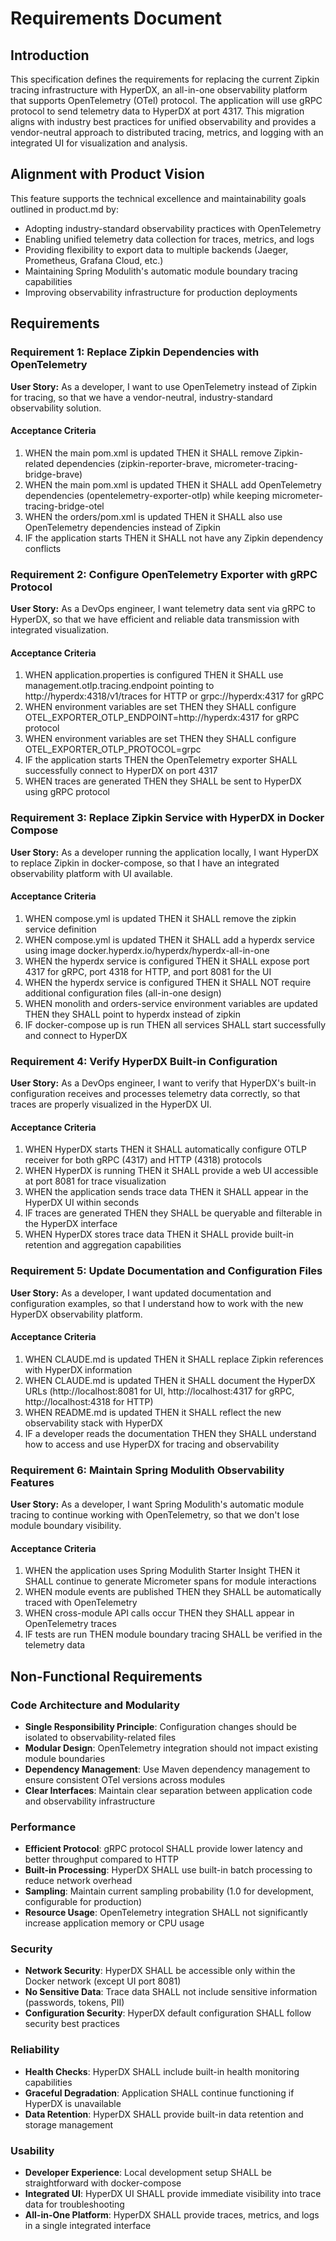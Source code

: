 # Requirements Document

## Introduction

This specification defines the requirements for replacing the current Zipkin tracing infrastructure with HyperDX, an all-in-one observability platform that supports OpenTelemetry (OTel) protocol. The application will use gRPC protocol to send telemetry data to HyperDX at port 4317. This migration aligns with industry best practices for unified observability and provides a vendor-neutral approach to distributed tracing, metrics, and logging with an integrated UI for visualization and analysis.

## Alignment with Product Vision

This feature supports the technical excellence and maintainability goals outlined in product.md by:
- Adopting industry-standard observability practices with OpenTelemetry
- Enabling unified telemetry data collection for traces, metrics, and logs
- Providing flexibility to export data to multiple backends (Jaeger, Prometheus, Grafana Cloud, etc.)
- Maintaining Spring Modulith's automatic module boundary tracing capabilities
- Improving observability infrastructure for production deployments

## Requirements

### Requirement 1: Replace Zipkin Dependencies with OpenTelemetry

**User Story:** As a developer, I want to use OpenTelemetry instead of Zipkin for tracing, so that we have a vendor-neutral, industry-standard observability solution.

#### Acceptance Criteria

1. WHEN the main pom.xml is updated THEN it SHALL remove Zipkin-related dependencies (zipkin-reporter-brave, micrometer-tracing-bridge-brave)
2. WHEN the main pom.xml is updated THEN it SHALL add OpenTelemetry dependencies (opentelemetry-exporter-otlp) while keeping micrometer-tracing-bridge-otel
3. WHEN the orders/pom.xml is updated THEN it SHALL also use OpenTelemetry dependencies instead of Zipkin
4. IF the application starts THEN it SHALL not have any Zipkin dependency conflicts

### Requirement 2: Configure OpenTelemetry Exporter with gRPC Protocol

**User Story:** As a DevOps engineer, I want telemetry data sent via gRPC to HyperDX, so that we have efficient and reliable data transmission with integrated visualization.

#### Acceptance Criteria

1. WHEN application.properties is configured THEN it SHALL use management.otlp.tracing.endpoint pointing to http://hyperdx:4318/v1/traces for HTTP or grpc://hyperdx:4317 for gRPC
2. WHEN environment variables are set THEN they SHALL configure OTEL_EXPORTER_OTLP_ENDPOINT=http://hyperdx:4317 for gRPC protocol
3. WHEN environment variables are set THEN they SHALL configure OTEL_EXPORTER_OTLP_PROTOCOL=grpc
4. IF the application starts THEN the OpenTelemetry exporter SHALL successfully connect to HyperDX on port 4317
5. WHEN traces are generated THEN they SHALL be sent to HyperDX using gRPC protocol

### Requirement 3: Replace Zipkin Service with HyperDX in Docker Compose

**User Story:** As a developer running the application locally, I want HyperDX to replace Zipkin in docker-compose, so that I have an integrated observability platform with UI available.

#### Acceptance Criteria

1. WHEN compose.yml is updated THEN it SHALL remove the zipkin service definition
2. WHEN compose.yml is updated THEN it SHALL add a hyperdx service using image docker.hyperdx.io/hyperdx/hyperdx-all-in-one
3. WHEN the hyperdx service is configured THEN it SHALL expose port 4317 for gRPC, port 4318 for HTTP, and port 8081 for the UI
4. WHEN the hyperdx service is configured THEN it SHALL NOT require additional configuration files (all-in-one design)
5. WHEN monolith and orders-service environment variables are updated THEN they SHALL point to hyperdx instead of zipkin
6. IF docker-compose up is run THEN all services SHALL start successfully and connect to HyperDX

### Requirement 4: Verify HyperDX Built-in Configuration

**User Story:** As a DevOps engineer, I want to verify that HyperDX's built-in configuration receives and processes telemetry data correctly, so that traces are properly visualized in the HyperDX UI.

#### Acceptance Criteria

1. WHEN HyperDX starts THEN it SHALL automatically configure OTLP receiver for both gRPC (4317) and HTTP (4318) protocols
2. WHEN HyperDX is running THEN it SHALL provide a web UI accessible at port 8081 for trace visualization
3. WHEN the application sends trace data THEN it SHALL appear in the HyperDX UI within seconds
4. IF traces are generated THEN they SHALL be queryable and filterable in the HyperDX interface
5. WHEN HyperDX stores trace data THEN it SHALL provide built-in retention and aggregation capabilities

### Requirement 5: Update Documentation and Configuration Files

**User Story:** As a developer, I want updated documentation and configuration examples, so that I understand how to work with the new HyperDX observability platform.

#### Acceptance Criteria

1. WHEN CLAUDE.md is updated THEN it SHALL replace Zipkin references with HyperDX information
2. WHEN CLAUDE.md is updated THEN it SHALL document the HyperDX URLs (http://localhost:8081 for UI, http://localhost:4317 for gRPC, http://localhost:4318 for HTTP)
3. WHEN README.md is updated THEN it SHALL reflect the new observability stack with HyperDX
4. IF a developer reads the documentation THEN they SHALL understand how to access and use HyperDX for tracing and observability

### Requirement 6: Maintain Spring Modulith Observability Features

**User Story:** As a developer, I want Spring Modulith's automatic module tracing to continue working with OpenTelemetry, so that we don't lose module boundary visibility.

#### Acceptance Criteria

1. WHEN the application uses Spring Modulith Starter Insight THEN it SHALL continue to generate Micrometer spans for module interactions
2. WHEN module events are published THEN they SHALL be automatically traced with OpenTelemetry
3. WHEN cross-module API calls occur THEN they SHALL appear in OpenTelemetry traces
4. IF tests are run THEN module boundary tracing SHALL be verified in the telemetry data

## Non-Functional Requirements

### Code Architecture and Modularity
- **Single Responsibility Principle**: Configuration changes should be isolated to observability-related files
- **Modular Design**: OpenTelemetry integration should not impact existing module boundaries
- **Dependency Management**: Use Maven dependency management to ensure consistent OTel versions across modules
- **Clear Interfaces**: Maintain clear separation between application code and observability infrastructure

### Performance
- **Efficient Protocol**: gRPC protocol SHALL provide lower latency and better throughput compared to HTTP
- **Built-in Processing**: HyperDX SHALL use built-in batch processing to reduce network overhead
- **Sampling**: Maintain current sampling probability (1.0 for development, configurable for production)
- **Resource Usage**: OpenTelemetry integration SHALL not significantly increase application memory or CPU usage

### Security
- **Network Security**: HyperDX SHALL be accessible only within the Docker network (except UI port 8081)
- **No Sensitive Data**: Trace data SHALL not include sensitive information (passwords, tokens, PII)
- **Configuration Security**: HyperDX default configuration SHALL follow security best practices

### Reliability
- **Health Checks**: HyperDX SHALL include built-in health monitoring capabilities
- **Graceful Degradation**: Application SHALL continue functioning if HyperDX is unavailable
- **Data Retention**: HyperDX SHALL provide built-in data retention and storage management

### Usability
- **Developer Experience**: Local development setup SHALL be straightforward with docker-compose
- **Integrated UI**: HyperDX UI SHALL provide immediate visibility into trace data for troubleshooting
- **All-in-One Platform**: HyperDX SHALL provide traces, metrics, and logs in a single integrated interface

